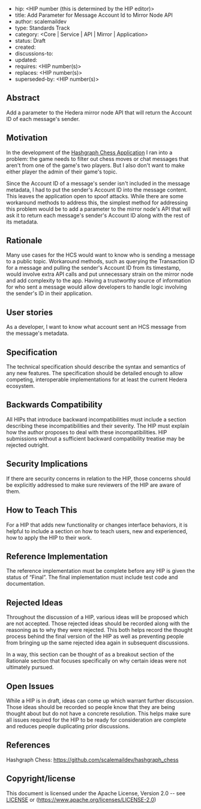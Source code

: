- hip: <HIP number (this is determined by the HIP editor)>
- title: Add Parameter for Message Account Id to Mirror Node API
- author: scalemaildev
- type: Standards Track
- category: <Core | Service | API | Mirror | Application>
- status: Draft
- created: <date created on>
- discussions-to: <a URL pointing to the official discussion thread>
- updated: <comma separated list of dates>
- requires: <HIP number(s)>
- replaces: <HIP number(s)>
- superseded-by: <HIP number(s)>

## Abstract

Add a parameter to the Hedera mirror node API that will return the Account ID of each message's sender.

## Motivation

In the development of the [Hashgraph Chess Application](https://github.com/scalemaildev/hashgraph_chess) I ran into a problem: the game needs to filter out chess moves or chat messages that aren't from one of the game's two players. But I also don't want to make either player the admin of their game's topic.

Since the Account ID of a message's sender isn't included in the message metadata, I had to put the sender's Account ID into the message content. This leaves the application open to spoof attacks. While there are some workaround methods to address this, the simplest method for addressing this problem would be to add a parameter to the mirror node's API that will ask it to return each message's sender's Account ID along with the rest of its metadata.

## Rationale

Many use cases for the HCS would want to know who is sending a message to a public topic. Workaround methods, such as querying the Transaction ID for a message and pulling the sender's Account ID from its timestamp, would involve extra API calls and put unnecessary strain on the mirror node and add complexity to the app. Having a trustworthy source of information for who sent a message would allow developers to handle logic involving the sender's ID in their application.

## User stories

As a developer, I want to know what account sent an HCS message from the message's metadata.
  
## Specification

The technical specification should describe the syntax and semantics of any new features. The specification should be detailed enough to allow competing, interoperable implementations for at least the current Hedera ecosystem.

## Backwards Compatibility

All HIPs that introduce backward incompatibilities must include a section describing these incompatibilities and their severity. The HIP must explain how the author proposes to deal with these incompatibilities. HIP submissions without a sufficient backward compatibility treatise may be rejected outright.

## Security Implications

If there are security concerns in relation to the HIP, those concerns should be explicitly addressed to make sure reviewers of the HIP are aware of them.

## How to Teach This

For a HIP that adds new functionality or changes interface behaviors, it is helpful to include a section on how to teach users, new and experienced, how to apply the HIP to their work.

## Reference Implementation

The reference implementation must be complete before any HIP is given the status of “Final”. The final implementation must include test code and documentation.

## Rejected Ideas

Throughout the discussion of a HIP, various ideas will be proposed which are not accepted. Those rejected ideas should be recorded along with the reasoning as to why they were rejected. This both helps record the thought process behind the final version of the HIP as well as preventing people from bringing up the same rejected idea again in subsequent discussions.

In a way, this section can be thought of as a breakout section of the Rationale section that focuses specifically on why certain ideas were not ultimately pursued.

## Open Issues

While a HIP is in draft, ideas can come up which warrant further discussion. Those ideas should be recorded so people know that they are being thought about but do not have a concrete resolution. This helps make sure all issues required for the HIP to be ready for consideration are complete and reduces people duplicating prior discussions.

## References

Hashgraph Chess: https://github.com/scalemaildev/hashgraph_chess

## Copyright/license

This document is licensed under the Apache License, Version 2.0 -- see [LICENSE](../LICENSE) or (https://www.apache.org/licenses/LICENSE-2.0)
